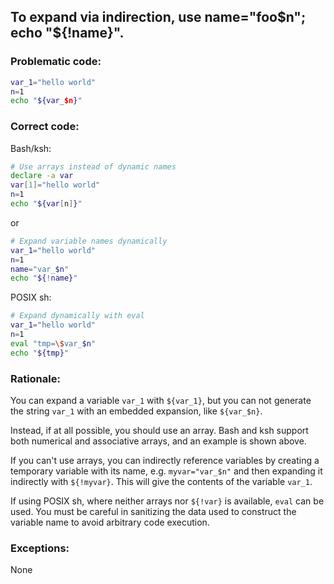 ## To expand via indirection, use name="foo$n"; echo "${!name}".

### Problematic code:

```sh
var_1="hello world"
n=1
echo "${var_$n}"
```

### Correct code:

Bash/ksh:

```sh
# Use arrays instead of dynamic names
declare -a var
var[1]="hello world"
n=1
echo "${var[n]}"
```

or

```sh
# Expand variable names dynamically
var_1="hello world"
n=1
name="var_$n"
echo "${!name}"
```

POSIX sh:

```sh
# Expand dynamically with eval
var_1="hello world"
n=1
eval "tmp=\$var_$n"
echo "${tmp}"
```

### Rationale:

You can expand a variable `var_1` with `${var_1}`, but you can not generate the string `var_1` with an embedded expansion, like `${var_$n}`.

Instead, if at all possible, you should use an array. Bash and ksh support both numerical and associative arrays, and an example is shown above.

If you can't use arrays, you can indirectly reference variables by creating a temporary variable with its name, e.g. `myvar="var_$n"` and then expanding it indirectly with `${!myvar}`. This will give the contents of the variable `var_1`.

If using POSIX sh, where neither arrays nor `${!var}` is available, `eval` can be used. You must be careful in sanitizing the data used to construct the variable name to avoid arbitrary code execution.

### Exceptions:

None
